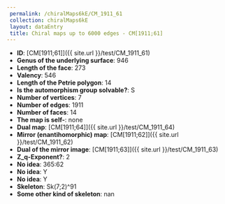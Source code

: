 ```yaml
--- 
 permalink: /chiralMaps6kE/CM_1911_61 
 collection: chiralMaps6kE
 layout: dataEntry
 title: Chiral maps up to 6000 edges - CM[1911;61]
---
```


- **ID**: [CM[1911;61]]({{ site.url }}/test/CM_1911_61)
- **Genus of the underlying surface**: 946
- **Length of the face**: 273
- **Valency**: 546
- **Length of the Petrie polygon**: 14
- **Is the automorphism group solvable?**: S
- **Number of vertices**: 7
- **Number of edges**: 1911
- **Number of faces**: 14
- **The map is self-**: none
- **Dual map**: [CM[1911;64]]({{ site.url }}/test/CM_1911_64)
- **Mirror (enantihomorphic) map**: [CM[1911;62]]({{ site.url }}/test/CM_1911_62)
- **Dual of the mirror image**: [CM[1911;63]]({{ site.url }}/test/CM_1911_63)
- **Z_q-Exponent?**: 2
- **No idea**:  365:62
- **No idea**: Y
- **No idea**: Y
- **Skeleton**: Sk(7;2)^91
- **Some other kind of skeleton**: nan
